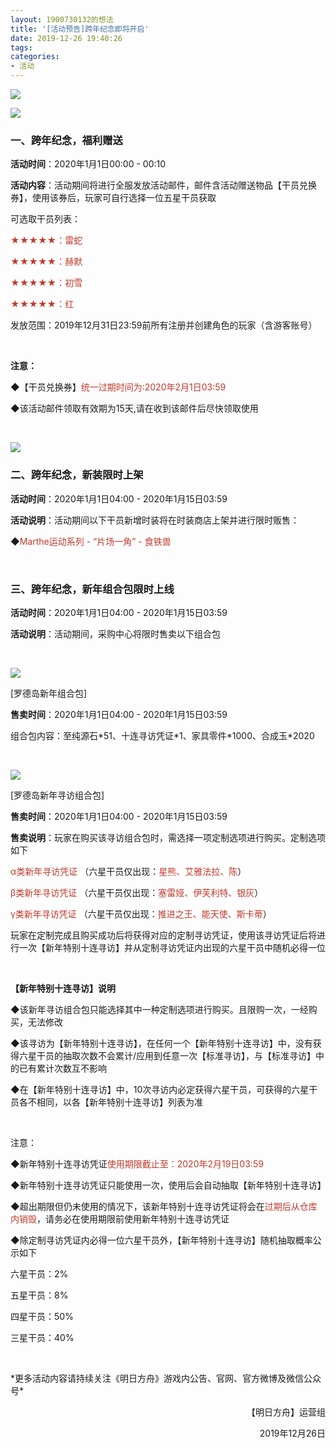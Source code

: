 ```yaml
---
layout: 1900730132的想法
title: '[活动预告]跨年纪念即将开启'
date: 2019-12-26 19:40:26
tags:
categories: 
- 活动
---
```


![](https://ak.hypergryph.com/upload/images/20191226/e8716333db6a9b197b8565aedd4ee897.jpg "")
<!--more-->
![](https://ak.hypergryph.com/upload/images/20191226/e8716333db6a9b197b8565aedd4ee897.jpg "")
### 一、跨年纪念，福利赠送

**活动时间**：2020年1月1日00:00 - 00:10

**活动内容**：活动期间将进行全服发放活动邮件，邮件含活动赠送物品【干员兑换券】，使用该券后，玩家可自行选择一位五星干员获取

可选取干员列表：

<font color=#C0392B >★★★★★：雷蛇

★★★★★：赫默

★★★★★：初雪

★★★★★：红</font>

发放范围：2019年12月31日23:59前所有注册并创建角色的玩家（含游客账号）

&nbsp;

**注意：**

◆【干员兑换券】<font color=#C0392B >统一过期时间为:2020年2月1日03:59</font>

◆该活动邮件领取有效期为15天,请在收到该邮件后尽快领取使用

&nbsp;

![](https://ak-fs.hypergryph.com/announce/images/20191226/c34f3f4196034509e847aa8ea78eb224.jpg "")

### 二、跨年纪念，新装限时上架

**活动时间**：2020年1月1日04:00 - 2020年1月15日03:59

**活动说明**：活动期间以下干员新增时装将在时装商店上架并进行限时贩售：

◆<font color=#C0392B >Marthe运动系列 - “片场一角” - 食铁兽</font>

&nbsp;

### 三、跨年纪念，新年组合包限时上线

**活动时间**：2020年1月1日04:00 - 2020年1月15日03:59

**活动说明**：活动期间，采购中心将限时售卖以下组合包

&nbsp;

![](https://ak-fs.hypergryph.com/announce/images/20191226/11b19a264032bb98808adca4e13c6a7e.jpg "")

[罗德岛新年组合包]

**售卖时间**：2020年1月1日04:00 - 2020年1月15日03:59

组合包内容：至纯源石\*51、十连寻访凭证\*1、家具零件\*1000、合成玉\*2020

&nbsp;

![](https://ak-fs.hypergryph.com/announce/images/20191226/e6bbde35dd34b0f82101769ea2ddf625.jpg "")


[罗德岛新年寻访组合包]

**售卖时间**：2020年1月1日04:00 - 2020年1月15日03:59

**售卖说明**：玩家在购买该寻访组合包时，需选择一项定制选项进行购买。定制选项如下

<font color=#C0392B >α类新年寻访凭证</font> （六星干员仅出现：<font color=#C0392B >星熊、艾雅法拉、陈</font>）

<font color=#C0392B >β类新年寻访凭证</font> （六星干员仅出现：<font color=#C0392B >塞雷娅、伊芙利特、银灰</font>）

<font color=#C0392B >γ类新年寻访凭证</font> （六星干员仅出现：<font color=#C0392B >推进之王、能天使、斯卡蒂</font>）

玩家在定制完成且购买成功后将获得对应的定制寻访凭证，使用该寻访凭证后将进行一次【新年特别十连寻访】并从定制寻访凭证内出现的六星干员中随机必得一位

&nbsp;

**【新年特别十连寻访】说明**

◆该新年寻访组合包只能选择其中一种定制选项进行购买。且限购一次，一经购买，无法修改

◆该寻访为【新年特别十连寻访】，在任何一个【新年特别十连寻访】中，没有获得六星干员的抽取次数不会累计/应用到任意一次【标准寻访】，与【标准寻访】中的已有累计次数互不影响

◆在【新年特别十连寻访】中，10次寻访内必定获得六星干员，可获得的六星干员各不相同，以各【新年特别十连寻访】列表为准

&nbsp;

注意：

◆新年特别十连寻访凭证<font color=#C0392B >使用期限截止至：2020年2月19日03:59</font>

◆新年特别十连寻访凭证只能使用一次，使用后会自动抽取【新年特别十连寻访】

◆超出期限但仍未使用的情况下，该新年特别十连寻访凭证将会在<font color=#C0392B >过期后从仓库内销毁</font>，请务必在使用期限前使用新年特别十连寻访凭证

◆除定制寻访凭证内必得一位六星干员外，【新年特别十连寻访】随机抽取概率公示如下

六星干员：2%

五星干员：8%

四星干员：50%

三星干员：40%

&nbsp;

\*更多活动内容请持续关注《明日方舟》游戏内公告、官网、官方微博及微信公众号\*



<p align="right">【明日方舟】运营组</p>

<p align="right">2019年12月26日</p>